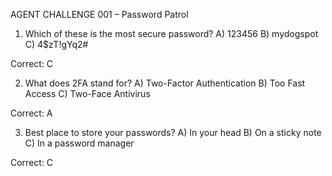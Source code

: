 AGENT CHALLENGE 001 – Password Patrol

1. Which of these is the most secure password?
A) 123456
B) mydogspot
C) 4$zT!gYq2#

Correct: C

2. What does 2FA stand for?
A) Two-Factor Authentication
B) Too Fast Access
C) Two-Face Antivirus

Correct: A

3. Best place to store your passwords?
A) In your head
B) On a sticky note
C) In a password manager

Correct: C
